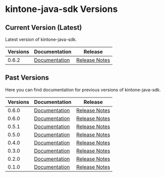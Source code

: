 
# kintone-java-sdk Versions

## Current Version (Latest)
Latest version of kintone-java-sdk.

| Versions| Documentation| Release| 
| --- | --- | --- | 
| 0.6.2| [Documentation](../)| [Release Notes](https://github.com/kintone-labs/kintone-java-sdk/releases/tag/v0.6.2)|

## Past Versions
Here you can find documentation for previous versions of kintone-java-sdk.

| Versions| Documentation| Release| 
| --- | --- | --- |
| 0.6.0| [Documentation](../../0.6.1/)| [Release Notes](https://github.com/kintone-labs/kintone-java-sdk/releases/tag/v0.6.1)|
| 0.6.0| [Documentation](../../0.6.0/)| [Release Notes](https://github.com/kintone-labs/kintone-java-sdk/releases/tag/v0.6.0)|
| 0.5.1| [Documentation](../../0.5.1/)| [Release Notes](https://github.com/kintone-labs/kintone-java-sdk/releases/tag/v0.5.1)|
| 0.5.0| [Documentation](../../0.5.0/)| [Release Notes](https://github.com/kintone-labs/kintone-java-sdk/releases/tag/v0.5.0)|
| 0.4.0| [Documentation](../../0.4.0/)| [Release Notes](https://github.com/kintone-labs/kintone-java-sdk/releases/tag/v0.4.0)|
| 0.3.0| [Documentation](../../0.3.0/)| [Release Notes](https://github.com/kintone-labs/kintone-java-sdk/releases/tag/v0.3.0)|
| 0.2.0| [Documentation](../../0.2.0/)| [Release Notes](https://github.com/kintone-labs/kintone-java-sdk/releases/tag/v0.2.0)|
| 0.1.0| [Documentation](../../0.1.0/)| [Release Notes](https://github.com/kintone-labs/kintone-java-sdk/releases/tag/v0.1.0)|

